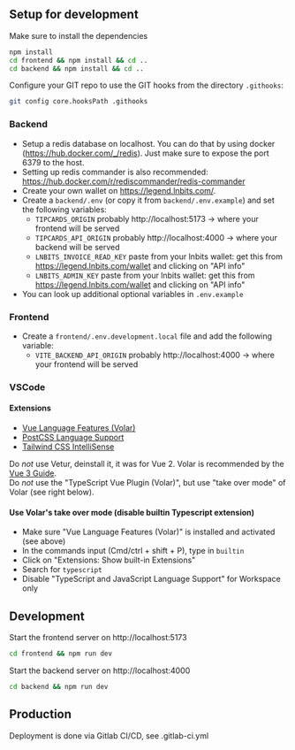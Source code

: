 ## Setup for development

Make sure to install the dependencies
```bash
npm install
cd frontend && npm install && cd ..
cd backend && npm install && cd ..
```

Configure your GIT repo to use the GIT hooks from  the directory `.githooks`:
```bash
git config core.hooksPath .githooks
```

### Backend

* Setup a redis database on localhost. You can do that by using docker (https://hub.docker.com/_/redis). Just make sure to expose the port 6379 to the host.
* Setting up redis commander is also recommended: https://hub.docker.com/r/rediscommander/redis-commander
* Create your own wallet on https://legend.lnbits.com/.
* Create a `backend/.env` (or copy it from `backend/.env.example`) and set the following variables:
  - `TIPCARDS_ORIGIN` probably http://localhost:5173 -> where your frontend will be served
  - `TIPCARDS_API_ORIGIN` probably http://localhost:4000 -> where your backend will be served
  - `LNBITS_INVOICE_READ_KEY` paste from your lnbits wallet: get this from https://legend.lnbits.com/wallet and clicking on "API info"
  - `LNBITS_ADMIN_KEY` paste from your lnbits wallet: get this from https://legend.lnbits.com/wallet and clicking on "API info"
* You can look up additional optional variables in `.env.example`

### Frontend

* Create a `frontend/.env.development.local` file and add the following variable:
  - `VITE_BACKEND_API_ORIGIN` probably http://localhost:4000 -> where your frontend will be served

### VSCode

#### Extensions

* [Vue Language Features (Volar)](https://marketplace.visualstudio.com/items?itemName=johnsoncodehk.volar)
* [PostCSS Language Support](https://marketplace.visualstudio.com/items?itemName=csstools.postcss)
* [Tailwind CSS IntelliSense](https://marketplace.visualstudio.com/items?itemName=bradlc.vscode-tailwindcss)

Do _not_ use Vetur, deinstall it, it was for Vue 2. Volar is recommended by the [Vue 3 Guide](https://vuejs.org/guide/scaling-up/tooling.html#ide-support).  
Do _not_ use the "TypeScript Vue Plugin (Volar)", but use "take over mode" of Volar (see right below).

#### Use Volar's take over mode (disable builtin Typescript extension)

* Make sure "Vue Language Features (Volar)" is installed and activated (see above)
* In the commands input (Cmd/ctrl + shift + P), type in `builtin`
* Click on "Extensions: Show built-in Extensions"
* Search for `typescript`
* Disable "TypeScript and JavaScript Language Support" for Workspace only


## Development

Start the frontend server on http://localhost:5173
```bash
cd frontend && npm run dev
```

Start the backend server on http://localhost:4000
```bash
cd backend && npm run dev
```


## Production

Deployment is done via Gitlab CI/CD, see .gitlab-ci.yml
